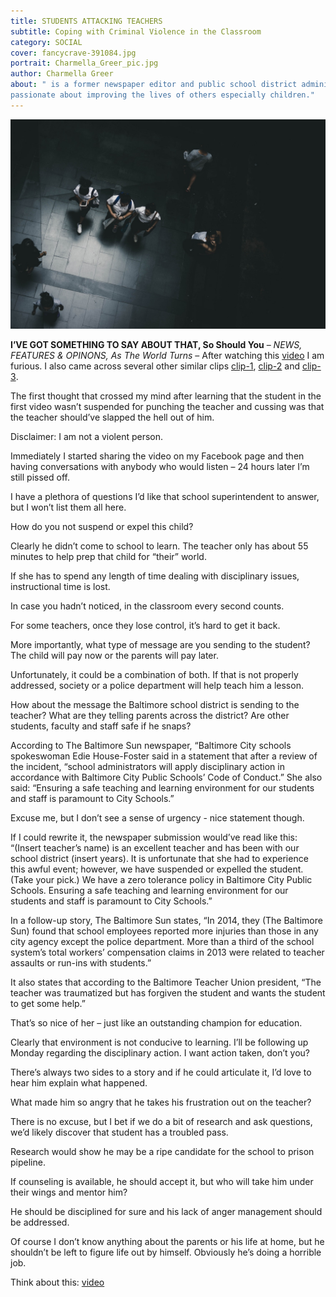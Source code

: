 ```yaml
---
title: STUDENTS ATTACKING TEACHERS
subtitle: Coping with Criminal Violence in the Classroom
category: SOCIAL
cover: fancycrave-391084.jpg
portrait: Charmella_Greer_pic.jpg
author: Charmella Greer
about: " is a former newspaper editor and public school district administrator who’s
passionate about improving the lives of others especially children."
---
```


![unsplash.com](./fancycrave-391084.jpg)

**I’VE GOT SOMETHING TO SAY ABOUT THAT, So Should You** – 
*NEWS, FEATURES & OPINONS, As The World Turns* – After watching this [video]('https://www.youtube.com/watch?v=McPQsOqYzag&feature=youtu.be')
I am furious. I also came across several other similar clips 
[clip-1]('https://www.youtube.com/watch?v=88mVCUCPa5m'), [clip-2]('https://www.youtube.com/watch?v=_MDWdkLTdYg') and
[clip-3]('https://www.youtube.com/watch?v=se6XmxBLF0g').

The first thought that crossed my mind after learning that the student in the first video wasn’t suspended for punching the teacher and cussing was that the teacher should’ve slapped the hell out of him.

Disclaimer: I am not a violent person.

Immediately I started sharing the video on my Facebook page and then having conversations with anybody who would listen – 24 hours later I’m still pissed off. 

I have a plethora of questions I’d like that school superintendent to answer, but I won’t list them all here.

How do you not suspend or expel this child? 

Clearly he didn’t come to school to learn.  The teacher only has about 55 minutes to help prep that child for “their” world. 

If she has to spend any length of time dealing with disciplinary issues, instructional time is lost. 

In case you hadn’t noticed, in the classroom every second counts. 

For some teachers, once they lose control, it’s hard to get it back.
  
More importantly, what type of message are you sending to the student? The child will pay now or the parents will pay later. 

Unfortunately, it could be a combination of both. If that is not properly addressed, society or a police department will help teach him a lesson.

How about the message the Baltimore school district is sending to the teacher? What are they telling parents across the district? Are other students, faculty and staff safe if he snaps? 

According to The Baltimore Sun newspaper, “Baltimore City schools spokeswoman Edie House-Foster said in a statement that after a review of the incident, “school administrators will apply disciplinary action in accordance with Baltimore City Public Schools’ Code of Conduct.” She also said: “Ensuring a safe teaching and learning environment for our students and staff is paramount to City Schools.”

Excuse me, but I don’t see a sense of urgency - nice statement though.

If I could rewrite it, the newspaper submission would’ve read like this: “(Insert teacher’s name) is an excellent teacher and has been with our school district (insert years). It is unfortunate that she had to experience this awful event; however, we have suspended or expelled the student. (Take your pick.) We have a zero tolerance policy in Baltimore City Public Schools. Ensuring a safe teaching and learning environment for our students and staff is paramount to City Schools.”

In a follow-up story, The Baltimore Sun states, “In 2014, they (The Baltimore Sun) found that school employees reported more injuries than those in any city agency except the police department. More than a third of the school system’s total workers’ compensation claims in 2013 were related to teacher assaults or run-ins with students.” 

It also states that according to the Baltimore Teacher Union president, “The teacher was traumatized but has forgiven the student and wants the student to get some help.” 

That’s so nice of her – just like an outstanding champion for education. 

Clearly that environment is not conducive to learning. I’ll be following up Monday regarding the disciplinary action. I want action taken, don’t you?

There’s always two sides to a story and if he could articulate it, I’d love to hear him explain what happened. 

What made him so angry that he takes his frustration out on the teacher? 

There is no excuse, but I bet if we do a bit of research and ask questions, we’d likely discover that student has a troubled pass. 

Research would show he may be a ripe candidate for the school to prison pipeline. 

If counseling is available, he should accept it, but who will take him under their wings and mentor him? 

He should be disciplined for sure and his lack of anger management should be addressed. 

Of course I don’t know anything about the parents or his life at home, but he shouldn’t be left to figure life out by himself. Obviously he’s doing a horrible job.

Think about this: [video]('https://www.youtube.com/watch?v=fdJ8LqwqmrM')
